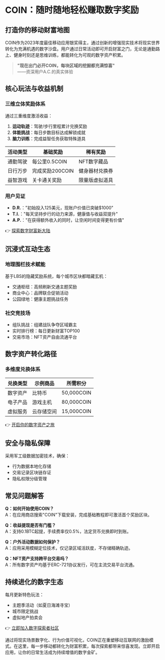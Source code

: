 # COIN：随时随地轻松赚取数字奖励

## 打造你的移动财富地图

COIN作为2023年度最佳移动应用银奖得主，通过创新的增强现实技术将现实世界转化为充满机遇的数字沙盘。用户通过日常活动即可开启财富之门，无论是通勤路上、健身时刻还是思维训练，都能转化为可观的数字资产积累。

> **"现在出门必开COIN，每块区域的挖掘都充满惊喜"**  
> ——资深用户A.C.的真实体验

## 核心玩法与收益机制

### 三维立体奖励体系
通过三重维度激活收益：
1. **运动轨迹**：驾驶/步行里程累计兑换奖励
2. **体能挑战**：每日步数目标达成解锁成就
3. **脑力训练**：完成益智任务获取特殊道具

| 活动类型 | 基础奖励 | 稀有奖励 |
|---------|----------|----------|
| 通勤驾驶 | 每公里0.5COIN | NFT数字藏品 |
| 日行万步 | 完成奖励200COIN | 健身器材兑换券 |
| 益智游戏 | 关卡通关奖励 | 限量版虚拟道具 |

### 用户见证
- **D.R.**："初始投入125美元，现账户价值已突破$1000"
- **T.I.**："每天坚持步行的动力来源，健康值与收益双提升"
- **A.P.**："在获得额外收入的同时，让空闲时间变得更有价值"

👉 [探索数字财富新大陆](https://bit.ly/okx_welcome)

## 沉浸式互动生态

### 地理围栏技术赋能
基于LBS的隐藏奖励系统，每个城市区块都暗藏玄机：
- 交通枢纽：高频刷新交通主题奖励
- 商业中心：品牌联合促销活动
- 公园绿地：健康主题挑战任务

### 社交竞技场
- 组队挑战：组建战队争夺区域霸主
- 实时排行榜：每日更新财富TOP100
- 交易市场：NFT资产自由流通平台

## 数字资产转化路径

### 多维度兑换体系
| 兑换类型 | 示例商品 | 所需积分 |
|----------|----------|----------|
| 数字资产 | 比特币 | 50,000COIN |
| 电子产品 | 游戏主机 | 80,000COIN |
| 虚拟服务 | 云存储空间 | 15,000COIN |

👉 [开启你的数字资产之旅](https://bit.ly/okx_welcome)

## 安全与隐私保障

采用军工级数据加密技术，确保：
- 行为数据本地化存储
- 交易记录区块链存证
- 隐私权限分级管理

## 常见问题解答

**Q：如何开始使用COIN？**  
A：在应用商店搜索"COIN"下载安装，完成基础教程即可激活首个奖励区块。

**Q：收益提现是否有门槛？**  
A：支持0.1BTC起提，手续费率仅0.5%，法定货币兑换即时到账。

**Q：户外活动数据如何保护？**  
A：应用采用模糊定位技术，仅记录区域活跃度，不存储精确轨迹。

**Q：NFT资产支持跨平台交易吗？**  
A：所有数字资产均基于ERC-721协议发行，可在主流交易平台流通。

## 持续进化的数字生态

每月更新特色玩法：
- 主题季活动（如夏日海滩寻宝）
- 城市限定挑战
- 虚拟地产拍卖会

👉 [立即加入数字探索者社区](https://bit.ly/okx_welcome)

通过将现实场景数字化、行为价值可视化，COIN正在重塑移动互联网的激励模式。在这里，每一步移动都转化为财富积累，每次探索都带来惊喜发现。立即开启应用，让你的日常生活成为持续增值的数字金矿。